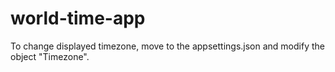 # world-time-app
To change displayed timezone, move to the appsettings.json and modify the object "Timezone".
